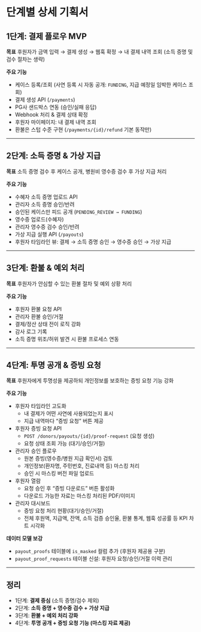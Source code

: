# 단계별 상세 기획서

## 1단계: 결제 플로우 MVP
**목표** 
후원자가 금액 입력 → 결제 생성 → 웹훅 확정 → 내 결제 내역 조회 
(소득 증명 및 검수 절차는 생략)

**주요 기능**

- 케이스 등록/조회 (사연 등록 시 자동 공개: `FUNDING`, 지급 예정일 임박한 케이스 조회)
- 결제 생성 API (`/payments`)
- PG사 샌드박스 연동 (승인/실패 응답)
- Webhook 처리 & 결제 상태 확정
- 후원자 마이페이지: 내 결제 내역 조회
- 환불은 스텁 수준 구현 (`/payments/{id}/refund` 기본 동작만)

---

## 2단계: 소득 증명 & 가상 지급
**목표** 
소득 증명 검수 후 케이스 공개, 병원비 영수증 검수 후 가상 지급 처리

**주요 기능**
- 수혜자 소득 증명 업로드 API
- 관리자 소득 증명 승인/반려
- 승인된 케이스만 피드 공개 (`PENDING_REVIEW → FUNDING`)
- 영수증 업로드(수혜자)
- 관리자 영수증 검수 승인/반려
- 가상 지급 실행 API (`/payouts`)
- 후원자 타임라인 뷰: 결제 → 소득 증명 승인 → 영수증 승인 → 가상 지급

---

## 3단계: 환불 & 예외 처리
**목표** 
후원자가 안심할 수 있는 환불 절차 및 예외 상황 처리

**주요 기능**
- 후원자 환불 요청 API
- 관리자 환불 승인/거절
- 결제/정산 상태 전이 로직 강화
- 감사 로그 기록
- 소득 증명 위조/허위 발견 시 환불 프로세스 연동

---

## 4단계: 투명 공개 & 증빙 요청
**목표**
후원자에게 투명성을 제공하되 개인정보를 보호하는 증빙 요청 기능 강화

**주요 기능**
- 후원자 타임라인 고도화  
  - 내 결제가 어떤 사연에 사용되었는지 표시  
  - 지급 내역마다 “증빙 요청” 버튼 제공
- 후원자 증빙 요청 API
  - `POST /donors/payouts/{id}/proof-request` (요청 생성)  
  - 요청 상태 조회 가능 (대기/승인/거절)
- 관리자 승인 플로우  
  - 원본 증빙(영수증/병원 지급 확인서) 검토  
  - 개인정보(환자명, 주민번호, 진료내역 등) 마스킹 처리  
  - 승인 시 마스킹 버전 파일 업로드
- 후원자 열람  
  - 요청 승인 후 “증빙 다운로드” 버튼 활성화  
  - 다운로드 가능한 자료는 마스킹 처리된 PDF/이미지
- 관리자 대시보드  
  - 증빙 요청 처리 현황(대기/승인/거절)  
  - 전체 후원액, 지급액, 잔액, 소득 검증 승인율, 환불 통계, 웹훅 성공률 등 KPI 차트 시각화

**데이터 모델 보강**
- `payout_proofs` 테이블에 `is_masked` 컬럼 추가 (후원자 제공용 구분)  
- `payout_proof_requests` 테이블 신설: 후원자 요청/승인/거절 이력 관리

---

## 정리
- 1단계: **결제 중심** (소득 증명/검수 제외)  
- 2단계: **소득 증명 + 영수증 검수 + 가상 지급**  
- 3단계: **환불 + 예외 처리 강화**  
- 4단계: **투명 공개 + 증빙 요청 기능 (마스킹 자료 제공)**
